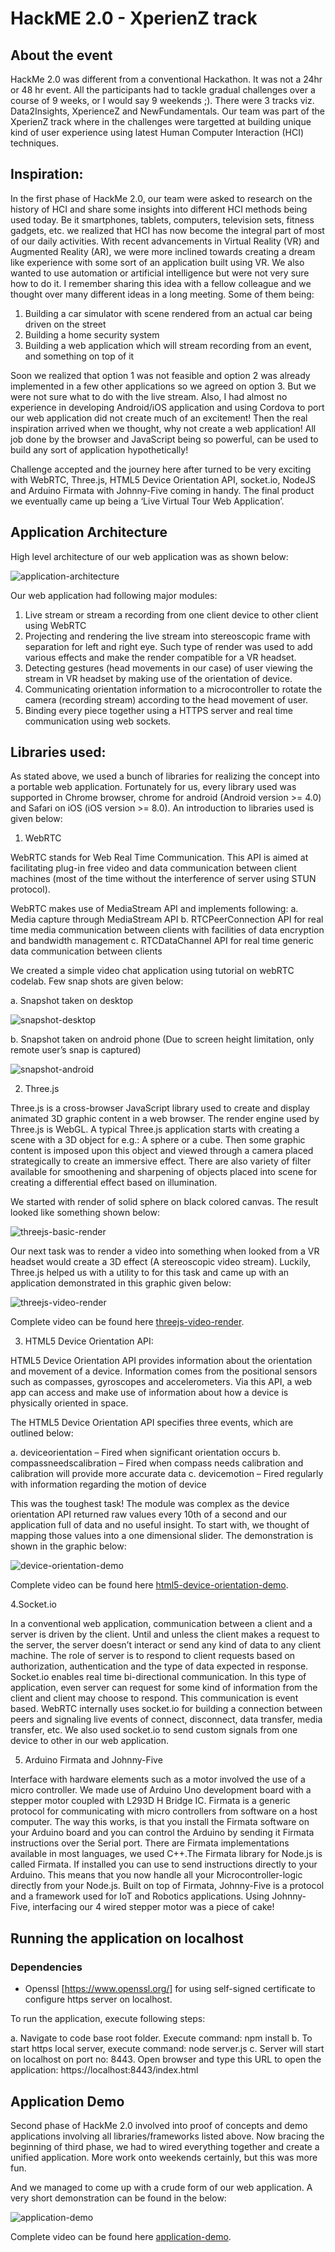 # HackME 2.0 - XperienZ track

## About the event

HackMe 2.0 was different from a conventional Hackathon. It was not a 24hr or 48 hr event. All the participants had to tackle gradual challenges over a course of 9 weeks, or I would say 9 weekends ;). There were 3 tracks viz. Data2Insights, XperienceZ and NewFundamentals. Our team was part of the XperienZ track where in the challenges were targetted at building unique kind of user experience using latest Human Computer Interaction (HCI) techniques.

## Inspiration:
 
In the first phase of HackMe 2.0, our team were asked to research on the history of HCI and share some insights into different HCI methods being used today. Be it smartphones, tablets, computers, television sets, fitness gadgets, etc. we realized that HCI has now become the integral part of most of our daily activities. With recent advancements in Virtual Reality (VR) and Augmented Reality (AR), we were more inclined towards creating a dream like experience with some sort of an application built using VR. We also wanted to use automation or artificial intelligence but were not very sure how to do it.
I remember sharing this idea with a fellow colleague and we thought over many different ideas in a long meeting. Some of them being:

  1. Building a car simulator with scene rendered from an actual car being driven on the street
  2. Building a home security system
  3. Building a web application which will stream recording from an event, and something on top of it
  
Soon we realized that option 1 was not feasible and option 2 was already implemented in a few other applications so we agreed on option 3. But we were not sure what to do with the live stream. Also, I had almost no experience in developing Android/iOS application and using Cordova to port our web application did not create much of an excitement! Then the real inspiration arrived when we thought, why not create a web application! All job done by the browser and JavaScript being so powerful, can be used to build any sort of application hypothetically!

Challenge accepted and the journey here after turned to be very exciting with WebRTC, Three.js, HTML5 Device Orientation API, socket.io, NodeJS and Arduino Firmata with Johnny-Five coming in handy. The final product we eventually came up being a ‘Live Virtual Tour Web Application’.

## Application Architecture

High level architecture of our web application was as shown below:

![application-architecture](https://raw.githubusercontent.com/sohonisaurabh/Hackathons/master/HackMe_2.0/image-resources/application-architecture.png)
 
Our web application had following major modules:

  1. Live stream or stream a recording from one client device to other client using WebRTC
  2. Projecting and rendering the live stream into stereoscopic frame with separation for left and right eye. Such type of render was used to add various effects and make the render compatible for a VR headset.
  3. Detecting gestures (head movements in our case) of user viewing the stream in VR headset by making use of the orientation of device.
  4. Communicating orientation information to a microcontroller to rotate the camera (recording stream) according to the head movement of user.
  5. Binding every piece together using a HTTPS server and real time communication using web sockets.


## Libraries used:
 
As stated above, we used a bunch of libraries for realizing the concept into a portable web application. Fortunately for us, every library used was supported in Chrome browser, chrome for android (Android version >= 4.0) and Safari on iOS (iOS version >= 8.0). An introduction to libraries used is given below:
 
  1. WebRTC
  
  WebRTC stands for Web Real Time Communication. This API is aimed at facilitating plug-in free video and data communication between client machines (most of the time without the interference of server using STUN protocol).
  
  WebRTC makes use of MediaStream API and implements following:
   a. Media capture through MediaStream API
   b. RTCPeerConnection API for real time media communication between clients with facilities of data encryption and bandwidth management
   c. RTCDataChannel API for real time generic data communication between clients
   
We created a simple video chat application using tutorial on webRTC codelab. Few snap shots are given below:

   a. Snapshot taken on desktop
   
![snapshot-desktop](https://raw.githubusercontent.com/sohonisaurabh/Hackathons/master/HackMe_2.0/image-resources/snapshot-desktop.png)

   b. Snapshot taken on android phone (Due to screen height limitation, only remote user’s snap is captured)
   
![snapshot-android](https://raw.githubusercontent.com/sohonisaurabh/Hackathons/master/HackMe_2.0/image-resources/snapshot-android.png)


  2. Three.js
  
  Three.js is a cross-browser JavaScript library used to create and display animated 3D graphic content in a web browser. The render engine used by Three.js is WebGL. A typical Three.js application starts with creating a scene with a 3D object for e.g.: A sphere or a cube. Then some graphic content is imposed upon this object and viewed through a camera placed strategically to  create an immersive effect. There are also variety of filter available for smoothening and sharpening of objects placed into scene for creating a differential effect based on illumination.
 
  We started with render of solid sphere on black colored canvas. The result looked like something shown below:
  
![threejs-basic-render](https://raw.githubusercontent.com/sohonisaurabh/Hackathons/master/HackMe_2.0/image-resources/threejs-basic-render.png)

  Our next task was to render a video into something when looked from a VR headset would create a 3D effect (A stereoscopic video stream). Luckily, Three.js helped us with a utility to for this task and came up with an application demonstrated in this graphic given below:
  
![threejs-video-render](https://raw.githubusercontent.com/sohonisaurabh/Hackathons/master/HackMe_2.0/image-resources/threejs-video-render.gif)
  
  Complete video can be found here [threejs-video-render](https://youtu.be/6x-yhNNyspI).
  
  
  3. HTML5 Device Orientation API:
 
  HTML5 Device Orientation API provides information about the orientation and movement of a device. Information comes from the positional sensors such as compasses, gyroscopes and accelerometers. Via this API, a web app can access and make use of information about how a device is physically oriented in space.
  
 The HTML5 Device Orientation API specifies three events, which are outlined below:
 
 a. deviceorientation – Fired when significant orientation occurs
 b. compassneedscalibration – Fired when compass needs calibration and calibration will provide more accurate data
 c. devicemotion – Fired regularly with information regarding the motion of device
 
 This was the toughest task! The module was complex as the device orientation API returned raw values every 10th of a second and our application full of data and no useful insight. To start with, we thought of mapping those values into a one dimensional slider. The demonstration is shown in the graphic below:

![device-orientation-demo](https://raw.githubusercontent.com/sohonisaurabh/Hackathons/master/HackMe_2.0/image-resources/device-orientation-demo.gif)

  Complete video can be found here [html5-device-orientation-demo](https://youtu.be/agAQNQGOyzs).
 
  4.Socket.io
  
  In a conventional web application, communication between a client and a server is driven by the client. Until and unless the client makes a request to the server, the server doesn’t interact or send any kind of data to any client machine. The role of server is to respond to client requests based on authorization, authentication and the type of data expected in response. Socket.io enables real time bi-directional communication. In this type of application, even server can request for some kind of information from the client and client may choose to respond. This communication is event based.
  WebRTC internally uses socket.io for building a connection between peers and signaling live events of connect, disconnect, data transfer, media transfer, etc. We also used socket.io to send custom signals from one device to other in our web application.
  
  5. Arduino Firmata and Johnny-Five
  
  Interface with hardware elements such as a motor involved the use of a micro controller. We made use of Arduino Uno development board with a stepper motor coupled with L293D H Bridge IC.
Firmata is a generic protocol for communicating with micro controllers from software on a host computer. The way this works, is that you install the Firmata software on your Arduino board and you can control the Arduino by sending it Firmata instructions over the Serial port. There are Firmata implementations available in most languages, we used C++.The Firmata library for Node.js is called Firmata. If installed you can use to send instructions directly to your Arduino. This means that you now handle all your Microcontroller-logic directly from your Node.js.
  Built on top of Firmata, Johnny-Five is a protocol and a framework used for IoT and Robotics applications. Using Johnny-Five, interfacing our 4 wired stepper motor was a piece of cake!
  
  
## Running the application on localhost

### Dependencies

* Openssl [https://www.openssl.org/] for using self-signed certificate to configure https server on localhost.

To run the application, execute following steps:

  a. Navigate to code base root folder. Execute command: npm install
  b. To start https local server, execute command: node server.js
  c. Server will start on localhost on port no: 8443. Open browser and type this URL to open the application:
https://localhost:8443/index.html
  
  
## Application Demo

Second phase of HackMe 2.0 involved into proof of concepts and demo applications involving all libraries/frameworks listed above. Now bracing the beginning of third phase, we had to wired everything together and create a unified application. More work onto weekends certainly, but this was more fun.

And we managed to come up with a crude form of our web application. A very short demonstration can be found in the below:

![application-demo](https://raw.githubusercontent.com/sohonisaurabh/Hackathons/master/HackMe_2.0/image-resources/application-demo.gif)

Complete video can be found here [application-demo](https://youtu.be/nuVtfEzsLxA).
